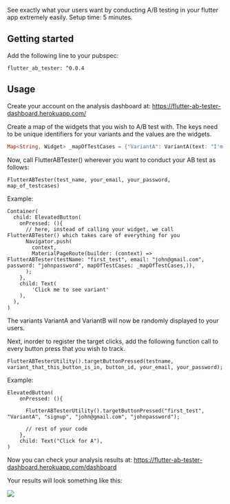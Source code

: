 
See exactly what your users want by conducting A/B testing in your flutter app extremely easily. Setup time: 5 minutes.

## Getting started

Add the following line to your pubspec:
```
flutter_ab_tester: ^0.0.4
```

## Usage

Create your account on the analysis dashboard at: https://flutter-ab-tester-dashboard.herokuapp.com/

Create a map of the widgets that you wish to A/B test with.
The keys need to be unique identifiers for your variants and the values are the widgets.

```dart
Map<String, Widget> _mapOfTestCases = {"VariantA": VariantA(text: "I'm Variant A"), "VariantB": VariantB(text: "I'm Variant B")};
```

Now, call FlutterABTester() wherever you want to conduct your AB test as follows:
```
FlutterABTester(test_name, your_email, your_password, map_of_testcases)
```
Example:
```
Container(
  child: ElevatedButton(
    onPressed: (){
      // here, instead of calling your widget, we call FlutterABTester() which takes care of everything for you
      Navigator.push(
        context,
        MaterialPageRoute(builder: (context) => FlutterABTester(testName: "first_test", email: "john@gmail.com", password: "johnpassword", mapOfTestCases: _mapOfTestCases,)),
      );
    },
    child: Text(
        'Click me to see variant'
    ),
  ),
)
```
The variants VariantA and VariantB will now be randomly displayed to your users.

Next, inorder to register the target clicks, add the following function call to every button press that you wish to track.
```
FlutterABTesterUtility().targetButtonPressed(testname, variant_that_this_button_is_in, button_id, your_email, your_password);
```
Example:
```
ElevatedButton(
    onPressed: (){
      
      FlutterABTesterUtility().targetButtonPressed("first_test", "VariantA", "signup", "john@gmail.com", "johnpassword");
    
      // rest of your code
    },
    child: Text("Click for A"),
)
```

Now you can check your analysis results at: https://flutter-ab-tester-dashboard.herokuapp.com/dashboard

Your results will look something like this:

<img src="https://i.postimg.cc/J4qDmsVy/Screenshot-2.png" />